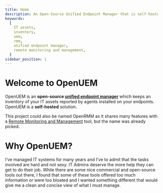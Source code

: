 ```yaml
---
title: Home
description: An Open-Source Unified Endpoint Manager that is self-hosted and lets you manage your IT assets thanks to its agents
keywords:
  [
    IT assets,
    inventory,
    uem,
    rmm,
    unified endpoint manager,
    remote monitoring and management,
  ]
sidebar_position: 1
---
```


# Welcome to OpenUEM

OpenUEM is an **open-source [unified endpoint manager](https://en.wikipedia.org/wiki/Unified_endpoint_management)** which keeps an inventory of your IT assets reported by agents installed on your endpoints. OpenUEM is a **self-hosted** solution.

This project could also be named OpenRMM as it shares many features with a [Remote Monitoring and Management](https://en.wikipedia.org/wiki/Remote_monitoring_and_management) tool, but the name was already picked.

# Why OpenUEM?

I’ve managed IT systems for many years and I’ve to admit that the tasks involved are hard and not sexy. IT Admins deserve the more help they can get to do their job.
While there are some nice commercial and open-source tools out there, I found that some of these tools offered too much information or were too bloated and I wanted something different that would give me a clean and concise view of what I must manage.
